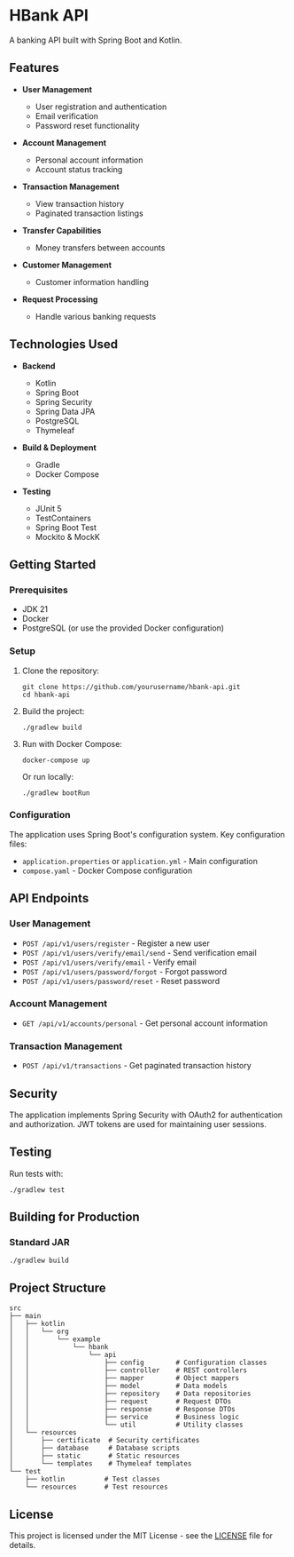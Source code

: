 # HBank API

A banking API built with Spring Boot and Kotlin.

## Features

- **User Management**
  - User registration and authentication
  - Email verification
  - Password reset functionality

- **Account Management**
  - Personal account information
  - Account status tracking

- **Transaction Management**
  - View transaction history
  - Paginated transaction listings

- **Transfer Capabilities**
  - Money transfers between accounts

- **Customer Management**
  - Customer information handling

- **Request Processing**
  - Handle various banking requests

## Technologies Used

- **Backend**
  - Kotlin 
  - Spring Boot
  - Spring Security
  - Spring Data JPA
  - PostgreSQL
  - Thymeleaf

- **Build & Deployment**
  - Gradle
  - Docker Compose

- **Testing**
  - JUnit 5
  - TestContainers
  - Spring Boot Test
  - Mockito & MockK

## Getting Started

### Prerequisites

- JDK 21
- Docker
- PostgreSQL (or use the provided Docker configuration)

### Setup

1. Clone the repository:
   ```
   git clone https://github.com/yourusername/hbank-api.git
   cd hbank-api
   ```

2. Build the project:
   ```
   ./gradlew build
   ```

3. Run with Docker Compose:
   ```
   docker-compose up
   ```

   Or run locally:
   ```
   ./gradlew bootRun
   ```

### Configuration

The application uses Spring Boot's configuration system. Key configuration files:

- `application.properties` or `application.yml` - Main configuration
- `compose.yaml` - Docker Compose configuration

## API Endpoints

### User Management

- `POST /api/v1/users/register` - Register a new user
- `POST /api/v1/users/verify/email/send` - Send verification email
- `POST /api/v1/users/verify/email` - Verify email
- `POST /api/v1/users/password/forgot` - Forgot password
- `POST /api/v1/users/password/reset` - Reset password

### Account Management

- `GET /api/v1/accounts/personal` - Get personal account information

### Transaction Management

- `POST /api/v1/transactions` - Get paginated transaction history

## Security

The application implements Spring Security with OAuth2 for authentication and authorization. JWT tokens are used for maintaining user sessions.

## Testing

Run tests with:
```
./gradlew test
```

## Building for Production

### Standard JAR

```
./gradlew build
```

## Project Structure

```
src
├── main
│   ├── kotlin
│   │   └── org
│   │       └── example
│   │           └── hbank
│   │               └── api
│   │                   ├── config        # Configuration classes
│   │                   ├── controller    # REST controllers
│   │                   ├── mapper        # Object mappers
│   │                   ├── model         # Data models
│   │                   ├── repository    # Data repositories
│   │                   ├── request       # Request DTOs
│   │                   ├── response      # Response DTOs
│   │                   ├── service       # Business logic
│   │                   └── util          # Utility classes
│   └── resources
│       ├── certificate  # Security certificates
│       ├── database     # Database scripts
│       ├── static       # Static resources
│       └── templates    # Thymeleaf templates
└── test
    ├── kotlin          # Test classes
    └── resources       # Test resources
```

## License

This project is licensed under the MIT License - see the [LICENSE](https://github.com/hmzgtl16/HBank-API/blob/master/LICENSE.md) file for details.

